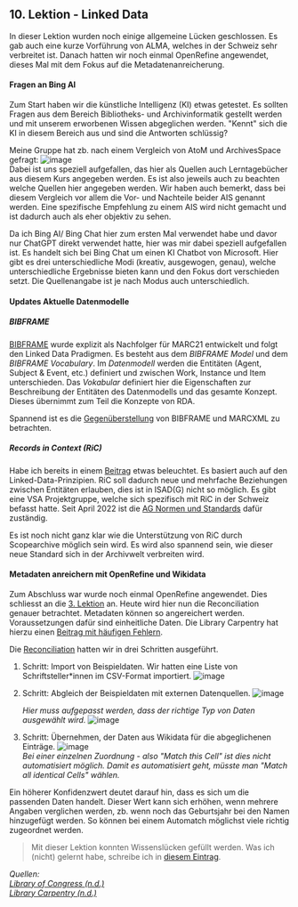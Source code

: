 ## 10. Lektion - Linked Data
In dieser Lektion wurden noch einige allgemeine Lücken geschlossen. Es gab auch eine kurze Vorführung von ALMA, welches in der Schweiz sehr verbreitet ist. Danach hatten wir noch einmal OpenRefine angewendet, dieses Mal mit dem Fokus auf die Metadatenanreicherung.

#### Fragen an Bing AI
Zum Start haben wir die künstliche Intelligenz (KI) etwas getestet. Es sollten Fragen aus dem Bereich Bibliotheks- und Archivinformatik gestellt werden und mit unserem erworbenen Wissen abgeglichen werden. "Kennt" sich die KI in diesem Bereich aus und sind die Antworten schlüssig? 

Meine Gruppe hat zb. nach einem Vergleich von AtoM und ArchivesSpace gefragt:
![image](https://github.com/blaettmartin/Lerntagebuch_BAIN/assets/90840517/eb299a8d-4a0e-4df0-9f21-abbf438fe782)  
Dabei ist uns speziell aufgefallen, das hier als Quellen auch Lerntagebücher aus diesem Kurs angegeben werden. Es ist also jeweils auch zu beachten welche Quellen hier angegeben werden. Wir haben auch bemerkt, dass bei diesem Vergleich vor allem die Vor- und Nachteile beider AIS genannt werden. Eine spezifische Empfehlung zu einem AIS wird nicht gemacht und ist dadurch auch als eher objektiv zu sehen. 

Da ich Bing AI/ Bing Chat hier zum ersten Mal verwendet habe und davor nur ChatGPT direkt verwendet hatte, hier was mir dabei speziell aufgefallen ist. Es handelt sich bei Bing Chat um einen KI Chatbot von Microsoft. Hier gibt es drei unterschiedliche Modi (kreativ, ausgewogen, genau), welche unterschiedliche Ergebnisse bieten kann und den Fokus dort verschieden setzt. Die Quellenangabe ist je nach Modus auch unterschiedlich.


#### Updates Aktuelle Datenmodelle
##### BIBFRAME
[BIBFRAME](https://blaettmartin.github.io/Lerntagebuch_BAIN/Inhalte/4.Lektion.html) wurde explizit als Nachfolger für MARC21 entwickelt und folgt den Linked Data Pradigmen. Es besteht aus dem _BIBFRAME Model_ und dem _BIBFRAME Vocabulary_. Im _Datenmodell_ werden die Entitäten (Agent, Subject & Event, etc.) definiert und zwischen Work, Instance und Item unterschieden. Das _Vokabular_ definiert hier die Eigenschaften zur Beschreibung der Entitäten des Datenmodells und das gesamte Konzept. Dieses übernimmt zum Teil die Konzepte von RDA.

Spannend ist es die [Gegenüberstellung](https://id.loc.gov/tools/bibframe/comparebf-lccn/2018958785.xml) von BIBFRAME und MARCXML zu betrachten. 

##### Records in Context (RiC)
Habe ich bereits in einem [Beitrag](https://blaettmartin.github.io/Lerntagebuch_BAIN/Inhalte/6.Lektion.html) etwas beleuchtet. Es basiert auch auf den Linked-Data-Prinzipien. RiC soll dadurch neue und mehrfache Beziehungen zwischen Entitäten erlauben, dies ist in ISAD(G) nicht so möglich. Es gibt eine VSA Projektgruppe, welche sich spezifisch mit RiC in der Schweiz befasst hatte. Seit April 2022 ist die [AG Normen und Standards](https://vsa-aas.ch/ressourcen/normen-und-standards/records-in-contexts/) dafür zuständig.  

Es ist noch nicht ganz klar wie die Unterstützung von RiC durch Scopearchive möglich sein wird. Es wird also spannend sein, wie dieser neue Standard sich in der Archivwelt verbreiten wird.

#### Metadaten anreichern mit OpenRefine und Wikidata
Zum Abschluss war wurde noch einmal OpenRefine angewendet. Dies schliesst an die [3. Lektion](https://blaettmartin.github.io/Lerntagebuch_BAIN/Inhalte/3.Lektion.html) an. Heute wird hier nun die Reconciliation genauer betrachtet. Metadaten können so angereichert werden. Voraussetzungen dafür sind einheitliche Daten. Die Library Carpentry hat hierzu einen [Beitrag mit häufigen Fehlern](https://librarycarpentry.org/lc-spreadsheets/02-common-mistakes.html#metadata).  

Die [Reconciliation](https://openrefine.org/docs/manual/reconciling#sources) hatten wir in drei Schritten ausgeführt.

1. Schritt: Import von Beispieldaten. Wir hatten eine Liste von Schriftsteller*innen im CSV-Format importiert.
![image](https://github.com/blaettmartin/Lerntagebuch_BAIN/assets/90840517/14318a1b-8448-4bba-b74a-6a902c8a4582)  

2. Schritt: Abgleich der Beispieldaten mit externen Datenquellen.
   ![image](https://github.com/blaettmartin/Lerntagebuch_BAIN/assets/90840517/bfdc05a7-32b9-4ede-9985-907c0b0ddc09)  

   _Hier muss aufgepasst werden, dass der richtige Typ von Daten ausgewählt wird._
   ![image](https://github.com/blaettmartin/Lerntagebuch_BAIN/assets/90840517/bd7fa936-8dcc-4361-8c19-0d816266ca42)  

3. Schritt: Übernehmen, der Daten aus Wikidata für die abgeglichenen Einträge.
   ![image](https://github.com/blaettmartin/Lerntagebuch_BAIN/assets/90840517/f2a77dcd-0177-45d6-bf4b-d902bf0de636)  
   _Bei einer einzelnen Zuordnung - also "Match this Cell" ist dies nicht automatisiert möglich. Damit es automatisiert geht, müsste man "Match all identical Cells" wählen._

Ein höherer Konfidenzwert deutet darauf hin, dass es sich um die passenden Daten handelt. Dieser Wert kann sich erhöhen, wenn mehrere Angaben verglichen werden, zb. wenn noch das Geburtsjahr bei den Namen hinzugefügt werden. So können bei einem Automatch möglichst viele richtig zugeordnet werden.  

> Mit dieser Lektion konnten Wissenslücken gefüllt werden. Was ich (nicht) gelernt habe, schreibe ich in [diesem Eintrag](https://blaettmartin.github.io/Lerntagebuch_BAIN/Inhalte/Ende.html).

_Quellen:_  
_[Library of Congress (n.d.)](https://www.loc.gov/bibframe/)_  
_[Library Carpentry (n.d.)](https://librarycarpentry.org/lc-spreadsheets/aio.html)_

